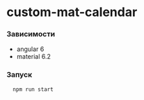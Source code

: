 сustom-mat-calendar
=======================

### Зависимости
* angular 6
* material 6.2

### Запуск

```sh
  npm run start
```



